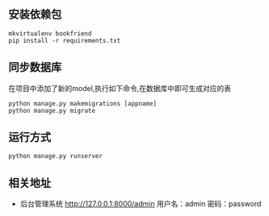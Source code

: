 ## 安装依赖包
```
mkvirtualenv bookfriend
pip install -r requirements.txt
```

## 同步数据库

在项目中添加了新的model,执行如下命令,在数据库中即可生成对应的表
```
python manage.py makemigrations [appname]
python manage.py migrate
```

## 运行方式
```
python manage.py runserver

```

## 相关地址

* 后台管理系统 http://127.0.0.1:8000/admin   用户名：admin 密码：password